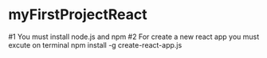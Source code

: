 ﻿# myFirstProjectReact
﻿#1 You must install node.js and npm 
﻿#2 For create a new react app you must excute on terminal npm install -g create-react-app.js
